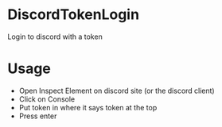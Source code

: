 # DiscordTokenLogin
Login to discord with a token
# Usage
* Open Inspect Element on discord site (or the discord client)
* Click on Console
* Put token in where it says token at the top
* Press enter
